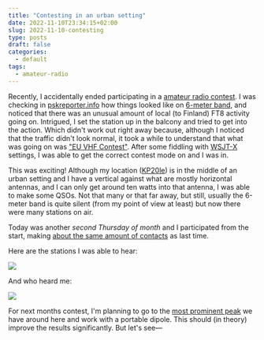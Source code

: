 ```yaml
---
title: "Contesting in an urban setting"
date: 2022-11-10T23:34:15+02:00
slug: 2022-11-10-contesting
type: posts
draft: false
categories:
  - default
tags:
  - amateur-radio
---
```

Recently, I accidentally ended participating in a
[amateur radio contest](https://en.wikipedia.org/wiki/Contesting).
I was checking in
[pskreporter.info](https://pskreporter.info/)
how things looked like on
[6-meter band](https://en.wikipedia.org/wiki/6-meter_band),
and noticed that there was an unusual amount of local (to Finland) FT8 activity
going on. Intrigued, I set the station up in the balcony and tried to get into
the action. Which didn't work out right away because, although I noticed that
the traffic didn't look normal, it took a while to understand that what was
going on was
["EU VHF Contest"](https://oh6zz.com/2022/6m/6m_10_2022.txt).
After some fiddling with
[WSJT-X](https://physics.princeton.edu/pulsar/k1jt/wsjtx.html)
settings, I was able to get the correct contest mode on and I was in.

This was exciting! Although my location
([KP20le](https://k7fry.com/grid/?qth=KP20le))
is in the middle of an urban setting and I have a vertical against what are
mostly horizontal antennas, and I can only get around ten watts into that
antenna, I was able to make some QSOs. Not that
many or that far away, but still, usually the 6-meter band is quite silent
(from my point of view at least) but now there were many stations on air.

Today was another _second Thursday of month_ and I participated from the start,
making
[about the same amount of contacts](https://oh6zz.com/2022/6m/6m_11_2022.txt)
as last time.

Here are the stations I was able to hear:

[![](/illustration/6m-nac-2022-11-10-OH2EWL-received.png)](/illustration/6m-nac-2022-11-10-OH2EWL-received.png)

And who heard me:

[![](/illustration/6m-nac-2022-11-10-OH2EWL-sent.png)](/illustration/6m-nac-2022-11-10-OH2EWL-sent.png)

For next months contest, I'm planning to go to the
[most prominent peak](https://en.wikipedia.org/wiki/Malminkartanonhuippu)
we have around here and work with a portable dipole. This should (in theory)
improve the results significantly. But let's see&mdash; 
